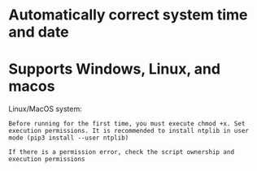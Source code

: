 # Automatically correct system time and date
# Supports Windows, Linux, and macos

Linux/MacOS system:

    Before running for the first time, you must execute chmod +x. Set execution permissions. It is recommended to install ntplib in user mode (pip3 install --user ntplib)

    If there is a permission error, check the script ownership and execution permissions
